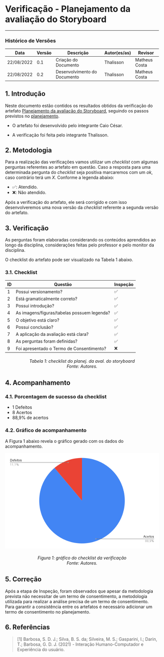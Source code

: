 # Verificação - Planejamento da avaliação do Storyboard
***

### Histórico de Versões

**Data** | **Versão** | **Descrição** | **Autor(es/as)** | **Revisor** |
--- | --- | --- | --- | --- |
22/08/2022 | 0.1 | Criação do Documento | Thalisson | Matheus Costa 
22/08/2022 | 0.2 | Desenvolvimento do Documento | Thalisson | Matheus Costa

## 1. Introdução

Neste documento estão contidos os resultados obtidos da verificação do artefato [Planejamento da avaliação do Storyboard](../designAvalEDesenv/nivel1/storyboard/planejamento-da-avaliacao-do-storyboard.md), seguindo os passos previstos no [planejamento](planejamento-geral.md).

* O artefato foi desenvolvido pelo integrante Caio César.

* A verificação foi feita pelo integrante Thalisson.

## 2. Metodologia

Para a realização das verificações vamos utilizar um _checklist_ com algumas perguntas referentes ao artefato em questão. Caso a resposta para uma determinada pergunta do _checklist_ seja positiva marcaremos com um _ok_, caso contrário terá um _X_. Conforme a legenda abaixo:

- ✅: Atendido.
- ❌: Não atendido.

Após a verificação do artefato, ele será corrigido e com isso desenvolveremos uma nova versão da _checklist_ referente a segunda versão do artefato.

## 3. Verificação

As perguntas foram elaboradas considerando os conteúdos aprendidos ao longo da disciplina, considerações feitas pelo professor e pelo monitor da disciplina.

O checklist do artefato pode ser visualizado na Tabela 1 abaixo.

### 3.1. Checklist

ID | Questão | Inspeção
--- | --- | ---
1 | Possui versionamento? | ✅
2 | Está gramaticalmente correto? | ✅
3 | Possui introdução? | ✅
4 | As imagens/figuras/tabelas possuem legenda? | ✅
5 | O objetivo está claro? | ✅
6 | Possui conclusão? | ✅
7 | A aplicação da avaliação está clara? | ✅
8 | As perguntas foram definidas? | ✅
9 | Foi apresentado o Termo de Consentimento? | ❌


<h6 align = "center">Tabela 1: checklist do planej. da aval. do storyboard<br>Fonte: Autores. </h6>

## 4. Acompanhamento
### 4.1. Porcentagem de sucesso da checklist

- 1 Defeitos
- 8 Acertos
- 88,9% de acertos

### 4.2. Gráfico de acompanhamento

A Figura 1 abaixo revela o gráfico gerado com os dados do acompanhamento.

![Gráfico](../assets/verif-pa-storyboard.png)
<h6 align = "center">Figura 1: gráfico do checklist da verificação <br>Fonte: Autores. </h6>

## 5. Correção

Após a etapa de Inspeção, foram observados que apesar da metodologia prevista não necessitar de um termo de consentimento, a metodologia utilizada para realizar a análise precisa de um termo de consentimento. Para garantir a consistência entre os artefatos é necessário adicionar um termo de consentimento no planejamento.

## 6. Referências

> [1] Barbosa, S. D. J.; Silva, B. S. da; Silveira, M. S.; Gasparini, I.; Darin, T.; Barbosa, G. D. J. (2021) - Interação Humano-Computador e Experiência do usuário.
